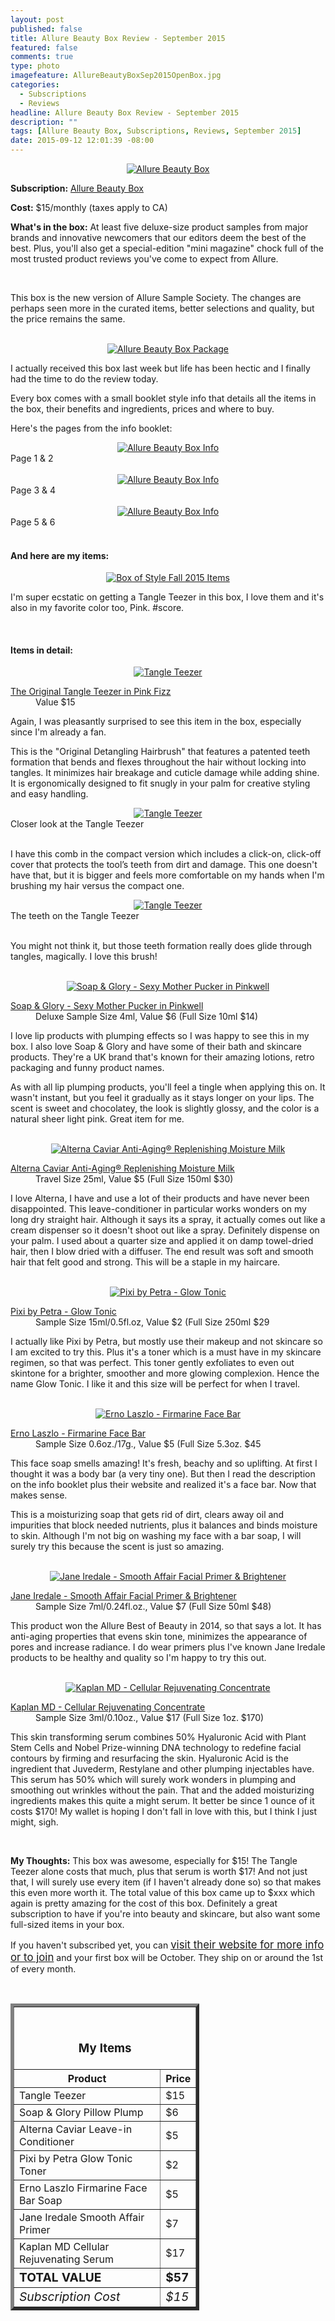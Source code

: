 ```yaml
---
layout: post
published: false
title: Allure Beauty Box Review - September 2015
featured: false
comments: true
type: photo
imagefeature: AllureBeautyBoxSep2015OpenBox.jpg
categories: 
  - Subscriptions
  - Reviews
headline: Allure Beauty Box Review - September 2015
description: ""
tags: [Allure Beauty Box, Subscriptions, Reviews, September 2015]
date: 2015-09-12 12:01:39 -08:00
---
```


<center><a href="http://www.allure.com/beauty-products/beauty-box" target="_blank">
<img src="/images/AllureBeautyBoxSep2015Box.jpg" border="0" style="border:none;max-width:100%;" alt="Allure Beauty Box"/></a></center>
<p><b>Subscription:</b> <a href="http://www.allure.com/beauty-products/beauty-box" target="_blank">Allure Beauty Box</a></p>
<p><b>Cost:</b> $15/monthly (taxes apply to CA)</p>
<p><b>What's in the box:</b> At least five deluxe-size product samples from major brands and innovative newcomers that our editors deem the best of the best. Plus, you'll also get a special-edition "mini magazine" chock full of the most trusted product reviews you've come to expect from Allure.</p>

<br>

<p>This box is the new version of Allure Sample Society. The changes are perhaps seen more in the curated items, better selections and quality, but the price remains the same.</p>

<br>

<center><a href="http://www.allure.com/beauty-products/beauty-box" target="_blank">
<img src="/images/AllureBeautyBoxSep2015OpenBox.jpg" border="0" style="border:none;max-width:100%;" alt="Allure Beauty Box Package"/></a></center>

<p>I actually received this box last week but life has been hectic and I finally had the time to do the review today.</p>

<p>Every box comes with a small booklet style info that details all the items in the box, their benefits and ingredients, prices and where to buy.</p>

<p>Here's the pages from the info booklet:</p>
<center><a href="http://www.allure.com/beauty-products/beauty-box" target="_blank">
<img src="/images/AllureBeautyBoxSep2015Info.jpg" border="0" style="border:none;max-width:100%;" alt="Allure Beauty Box Info"/></a></center>

<figcaption>Page 1 & 2</figcaption>

<br>

<center><a href="http://www.allure.com/beauty-products/beauty-box" target="_blank">
<img src="/images/AllureBeautyBoxSep2015Info2.jpg" border="0" style="border:none;max-width:100%;" alt="Allure Beauty Box Info"/></a></center>
<figcaption>Page 3 & 4</figcaption>

<br>

<center><a href="http://www.allure.com/beauty-products/beauty-box" target="_blank">
<img src="/images/AllureBeautyBoxSep2015Info3.jpg" border="0" style="border:none;max-width:100%;" alt="Allure Beauty Box Info"/></a></center>
<figcaption>Page 5 & 6</figcaption>

<br>

<H4>And here are my items:</H4>

<center><a href="http://www.allure.com/beauty-products/beauty-box" target="_blank">
<img src="/images/AllureBeautyBoxSep2015Items.jpg" border="0" style="border:none;max-width:100%;" alt="Box of Style Fall 2015 Items"/></a></center>

<p>I'm super ecstatic on getting a Tangle Teezer in this box, I love them and it's also in my favorite color too, Pink. #score.</p>

<br>

<H4>Items in detail:</H4>

<center><a href="http://www.allure.com/beauty-products/beauty-box" target="_blank">
<img src="/images/AllureBeautyBoxSep2015Comb.jpg" border="0" style="border:none;max-width:100%;" alt="Tangle Teezer"/></a></center>


<DL>
<DT><a href="https://www.tangleteezer.com/proddetail.php?prod=NO-HH-011012" target="_blank">The Original Tangle Teezer in Pink Fizz</a></DT>
<DD>Value $15</DD>
</DL>

<p>Again, I was pleasantly surprised to see this item in the box, especially since I'm already a fan.</p>

<p>This is the "Original Detangling Hairbrush" that features a patented teeth formation that bends and flexes throughout the hair without locking into tangles. It minimizes hair breakage and cuticle damage while adding shine. It is ergonomically designed to fit snugly in your palm for creative styling and easy handling.</p>

<center><a href="http://www.allure.com/beauty-products/beauty-box" target="_blank">
<img src="/images/AllureBeautyBoxSep2015Comb2.jpg" border="0" style="border:none;max-width:100%;" alt="Tangle Teezer"/></a></center>
<figcaption>Closer look at the Tangle Teezer</figcaption>
<br>

<p>I have this comb in the compact version which includes a click-on, click-off cover that protects the tool’s teeth from dirt and damage. This one doesn't have that, but it is bigger and feels more comfortable on my hands when I'm brushing my hair versus the compact one.</p>

<center><a href="http://www.allure.com/beauty-products/beauty-box" target="_blank">
<img src="/images/AllureBeautyBoxSep2015Comb3.jpg" border="0" style="border:none;max-width:100%;" alt="Tangle Teezer"/></a></center>
<figcaption>The teeth on the Tangle Teezer</figcaption>
<br>

<p>You might not think it, but those teeth formation really does glide through tangles, magically. I love this brush!</p>

<br>

<center><a href="http://www.allure.com/beauty-products/beauty-box" target="_blank">
<img src="/images/AllureBeautyBoxSep2015Lip.jpg" border="0" style="border:none;max-width:100%;" alt="Soap & Glory - Sexy Mother Pucker in Pinkwell"/></a></center>

<DL>
<DT><a href="http://www.soapandglory.com/us/cosmetics/sexy-mother-pucker-pillow-plump-xxl" target="_blank">Soap & Glory - Sexy Mother Pucker in Pinkwell</a></DT>
<DD>Deluxe Sample Size 4ml, Value $6 (Full Size 10ml $14)</DD>
</DL>

<p>I love lip products with plumping effects so I was happy to see this in my box. I also love Soap & Glory and have some of their bath and skincare products. They're a UK brand that's known for their amazing lotions, retro packaging and funny product names.</p>

<p>As with all lip plumping products, you'll feel a tingle when applying this on. It wasn't instant, but you feel it gradually as it stays longer on your lips. The scent is sweet and chocolatey, the look is slightly glossy, and the color is a natural sheer light pink. Great item for me.</p>

<br>

<center><a href="http://www.allure.com/beauty-products/beauty-box" target="_blank">
<img src="/images/AllureBeautyBoxSep2015Alterna.jpg" border="0" style="border:none;max-width:100%;" alt="Alterna Caviar Anti-Aging® Replenishing Moisture Milk"/></a></center>

<DL>
<DT><a href="http://www.sephora.com/caviar-anti-aging-replenishing-moisture-milk-P386605" target="_blank">Alterna Caviar Anti-Aging® Replenishing Moisture Milk</a></DT>
<DD>Travel Size 25ml, Value $5 (Full Size 150ml $30)</DD>
</DL>

<p>I love Alterna, I have and use a lot of their products and have never been disappointed. This leave-conditioner in particular works wonders on my long dry straight hair. Although it says its a spray, it actually comes out like a cream dispenser so it doesn't shoot out like a spray. Definitely dispense on your palm. I used about a quarter size and applied it on damp towel-dried hair, then I blow dried with a diffuser. The end result was soft and smooth hair that felt good and strong. This will be a staple in my haircare.</p>

<br>

<center><a href="http://www.allure.com/beauty-products/beauty-box" target="_blank">
<img src="/images/AllureBeautyBoxSep2015Pixi.jpg" border="0" style="border:none;max-width:100%;" alt="Pixi by Petra - Glow Tonic"/></a></center>

<DL>
<DT><a href="http://www.pixibeauty.com/glow-tonic" target="_blank">Pixi by Petra - Glow Tonic</a></DT>
<DD>Sample Size 15ml/0.5fl.oz, Value $2 (Full Size 250ml $29</DD>
</DL>

<p>I actually like Pixi by Petra, but mostly use their makeup and not skincare so I am excited to try this. Plus it's a toner which is a must have in my skincare regimen, so that was perfect. This toner gently exfoliates to even out skintone for a brighter, smoother and more glowing complexion. Hence the name Glow Tonic. I like it and this size will be perfect for when I travel.</p>

<br>

<center><a href="http://www.allure.com/beauty-products/beauty-box" target="_blank">
<img src="/images/AllureBeautyBoxSep2015Soap.jpg" border="0" style="border:none;max-width:100%;" alt="Erno Laszlo - Firmarine Face Bar"/></a></center>

<DL>
<DT><a href="http://www.ernolaszlo.com/firmarine-face-bar.html?___store=default" target="_blank">Erno Laszlo - Firmarine Face Bar</a></DT>
<DD>Sample Size 0.6oz./17g., Value $5 (Full Size 5.3oz. $45</DD>
</DL>

<p>

<p>This face soap smells amazing! It's fresh, beachy and so uplifting. At first I thought it was a body bar (a very tiny one). But then I read the description on the info booklet plus their website and realized it's a face bar. Now that makes sense.</p>

<p>This is a moisturizing soap that gets rid of dirt, clears away oil and impurities that block needed nutrients, plus it balances and binds moisture to skin. Although I'm not big on washing my face with a bar soap, I will surely try this because the scent is just so amazing.</p>

<br>

<center><a href="http://www.allure.com/beauty-products/beauty-box" target="_blank">
<img src="/images/AllureBeautyBoxSep2015Primer.jpg" border="0" style="border:none;max-width:100%;" alt="Jane Iredale - Smooth Affair Facial Primer & Brightener"/></a></center>

<DL>
<DT><a href="https://janeiredale.com/us/en/mineral-makeup/mineral-makeup-foundation/smooth-affair-facial-primer-brightener.htm" target="_blank">Jane Iredale - Smooth Affair Facial Primer & Brightener</a></DT>
<DD>Sample Size 7ml/0.24fl.oz., Value $7 (Full Size 50ml $48)</DD>
</DL>

<p>This product won the Allure Best of Beauty in 2014, so that says a lot. It has anti-aging properties that evens skin tone, minimizes the appearance of pores and increase radiance. I do wear primers plus I've known Jane Iredale products to be healthy and quality so I'm happy to try this out.</p>

<br>

<center><a href="http://www.allure.com/beauty-products/beauty-box" target="_blank">
<img src="/images/AllureBeautyBoxSep2015Kaplan.jpg" border="0" style="border:none;max-width:100%;" alt="Kaplan MD - Cellular Rejuvenating Concentrate"/></a></center>

<DL>
<DT><a href="https://janeiredale.com/us/en/mineral-makeup/mineral-makeup-foundation/smooth-affair-facial-primer-brightener.htm" target="_blank">Kaplan MD - Cellular Rejuvenating Concentrate</a></DT>
<DD>Sample Size 3ml/0.10oz., Value $17 (Full Size 1oz. $170)</DD>
</DL>

<p>This skin transforming serum combines 50% Hyaluronic Acid with Plant Stem Cells and Nobel Prize-winning DNA technology to redefine facial contours by firming and resurfacing the skin. Hyaluronic Acid is the ingredient that Juvederm, Restylane and other plumping injectables have. This serum has 50% which will surely work wonders in plumping and smoothing out wrinkles without the pain. That and the added moisturizing ingredients makes this quite a might serum. It better be since 1 ounce of it costs $170! My wallet is hoping I don't fall in love with this, but I think I just might, sigh.</p>

<br>

<p><i class="icon-exclamation-sign"></i><b> My Thoughts:</b> This box was awesome, especially for $15! The Tangle Teezer alone costs that much, plus that serum is worth $17! And not just that, I will surely use every item (if I haven't already done so) so that makes this even more worth it. The total value of this box came up to $xxx which again is pretty amazing for the cost of this box. Definitely a great subscription to have if you're into beauty and skincare, but also want some full-sized items in your box.</p>

<p>If you haven't subscribed yet, you can <a href="http://fbuy.me/cJCZ1" target="_blank"><big>visit their website for more info or to join</big></a> and your first box will be October. They ship on or around the 1st of every month.</p>

<br>

<TABLE  BORDER="5" style="width:60%">
   <TR>
      <TH COLSPAN="2">
         <H3><BR><center>My Items</center></H3>
      </TH>
   </TR>
      <TH>Product</TH>
      <TH>Price</TH>
  <TR>
      <TD>Tangle Teezer</TD>
      <TD>$15</TD>
   </TR>
   <TR>
      <TD>Soap & Glory Pillow Plump</TD>
      <TD>$6</TD>
   </TR>
    <TR>
      <TD>Alterna Caviar Leave-in Conditioner</TD>
      <TD>$5</TD>
   </TR>
    <TR>
      <TD>Pixi by Petra Glow Tonic Toner</TD>
      <TD>$2</TD>
   </TR>
    <TR>
      <TD>Erno Laszlo Firmarine Face Bar Soap</TD>
      <TD>$5</TD>
   </TR>
   <TR>
      <TD>Jane Iredale Smooth Affair Primer</TD>
      <TD>$7</TD>
   </TR>
   <TR>
      <TD>Kaplan MD Cellular Rejuvenating Serum</TD>
      <TD>$17</TD>
   </TR>
   <TR>
      <TD><b><big>TOTAL VALUE</big></b></TD>
      <TD><b><big>$57</big></b></TD>
   </TR>
   <TR>
      <TD><i><big>Subscription Cost</big></i></TD>
      <TD><i><big>$15</big></i></TD>
   </TR>
</TABLE>
